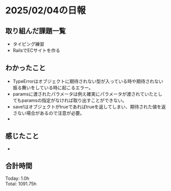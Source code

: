 # 2025/02/04の日報
## 取り組んだ課題一覧
* タイピング練習
*  RailsでECサイトを作る
## わかったこと
* TypeErrorはオブジェクトに期待されない型が入っている時や期待されない振る舞いをしている時に起こるエラー。
* paramsに渡されたパラメータは例え確実にパラメータが渡されていたとしてもparamsの指定がなければ取り出すことができない。
* save!はオブジェクトがtrueであればtrueを返してしまい、期待された値を返さない場合があるので注意が必要。
* 
## 感じたこと
* 
## 合計時間 
Today: 1.0h<br>
Total: 1091.75h

